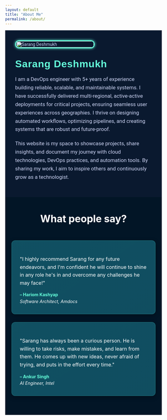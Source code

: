 ```yaml
---
layout: default
title: "About Me"
permalink: /about/
---
```


<div class="about-page">

  <!-- Photo -->
  <div class="about-photo">
    <img src="{{ '/assets/images/photo.png' | relative_url }}" alt="Sarang Deshmukh">
  </div>

  <!-- Bio -->
  <div class="about-bio">
    <h2>Sarang Deshmukh</h2>
    <p>
      I am a DevOps engineer with 5+ years of experience building reliable, scalable, and maintainable systems. I have successfully delivered multi-regional, active-active deployments for critical projects, ensuring seamless user experiences across geographies. I thrive on designing automated workflows, optimizing pipelines, and creating systems that are robust and future-proof.
    </p>
    <p>
      This website is my space to showcase projects, share insights, and document my journey with cloud technologies, DevOps practices, and automation tools. By sharing my work, I aim to inspire others and continuously grow as a technologist.
    </p>
  </div>
</div>

<section class="testimonials-section" style="background-color: #021526; padding: 30px 0 1px 0 !important; color: #ffffff;">
<div class="container" style="max-width: 1000px; margin: auto;">
<h2 class="testimonials-heading" style="margin-bottom: 50px; margin-top: 20px; font-size: 2rem; text-align: center;">
What people say?
</h2>

<div class="testimonials-wrapper" style="display: flex; gap: 25px; flex-wrap: wrap; padding: 0 20px; justify-content: center; margin-bottom: 60px;">
<!-- Testimonial 1 -->
<div class="testimonial" style="
background-color: #0E4C5F; /* fresh inner box color */
padding: 30px 25px;
border-radius: 12px;
box-shadow: 0 4px 15px rgba(0,0,0,0.3);
flex: 1 1 300px;
max-width: 450px;
transition: transform 0.3s ease, box-shadow 0.3s ease;
">
<p style="font-size: 1rem; line-height: 1.6; margin-bottom: 15px; color: #ffffff !important;">
"I highly recommend Sarang for any future endeavors, and I'm confident he will continue to shine in any role he's in and overcome any challenges he may face!"
</p>
<p class="testimonial-name">– Hariom Kashyap
<span class="testimonial-role">Software Architect, Amdocs</span>
</p>
</div>

<!-- Testimonial 2 -->
<div class="testimonial" style="
background-color: #0E4C5F;
padding: 30px 25px;
border-radius: 12px;
box-shadow: 0 4px 15px rgba(0,0,0,0.3);
flex: 1 1 300px;
max-width: 450px;
transition: transform 0.3s ease, box-shadow 0.3s ease;
">
<p style="font-size: 1rem; line-height: 1.6; margin-bottom: 15px; color: #ffffff !important;">
"Sarang has always been a curious person. He is willing to take risks, make mistakes, and learn from them. He comes up with new ideas, never afraid of trying, and puts in the effort every time."
</p>
<p class="testimonial-name">– Ankur Singh
<span class="testimonial-role">AI Engineer, Intel</span>
</p>
</div>
</div>
</div>
</section>

<style>
/* Heading in cyan */
.testimonials-heading {
color: #fff !important;
}

/* Hover animation */
.testimonial:hover {
transform: translateY(-5px);
box-shadow: 0 8px 25px rgba(0,0,0,0.5);
}

/* Name in cyan */
.testimonial-name {
font-weight: bold;
color: #64FFDA !important;
margin: 10px 0 0 0;
line-height: 1.4;
}

/* Role / designation */
.testimonial-role {
display: block; /* next line */
font-weight: normal;
color: #ffffff;
font-style: italic; /* ✅ makes role text italic */
margin: 3px 0 0 0;
line-height: 1.3;
}

/* Responsive adjustments for mobile */
@media (max-width: 768px) {
.testimonials-wrapper {
flex-direction: column;
gap: 20px;
}

.testimonial {
max-width: 90%;
padding: 20px !important; /* ✅ fixed padding for mobile */
}

.testimonial p {
font-size: 1rem; /* slightly smaller for mobile */
line-height: 1.5;
margin-bottom: 12px;
}

.testimonial-name {
margin-top: 8px;
line-height: 1.3;
}

.testimonial-role {
margin-top: 2px;
line-height: 1.25;
}
}

/* Hover animation + subtle highlight */
.testimonial {
position: relative;
overflow: hidden;
border: 2px solid rgba(100, 255, 218, 0.1); /* subtle cyan border */
}

.testimonial::before {
content: "";
position: absolute;
top: 0;
left: 0;
width: 100%;
height: 100%;
background: linear-gradient(
145deg,
rgba(100, 255, 218, 0.05),
rgba(255, 255, 255, 0.02)
);
opacity: 0.4;
pointer-events: none;
}

/* Hover effect */
.testimonial:hover {
transform: translateY(-5px);
box-shadow: 0 8px 25px rgba(0, 0, 0, 0.5),
0 0 10px rgba(100, 255, 218, 0.15); /* soft cyan glow */
}

@media (max-width: 768px) {
.testimonials-section {
padding-top: 10px !important; /* reduce top space */
}

.testimonials-heading {
margin-top: 10px !important; /* reduce heading top margin */
margin-bottom: 25px !important; /* tighten space below heading */
text-align: center !important; /* center only on mobile */
}
}

/* Desktop layout remains unchanged */
.testimonials-wrapper {
display: flex;
gap: 25px;
flex-wrap: wrap;
padding: 0 20px;
justify-content: center;
margin-bottom: 60px;
}

/* Desktop layout remains unchanged */
.testimonials-wrapper {
display: flex;
gap: 25px;
flex-wrap: wrap;
padding: 0 20px;
justify-content: center;
margin-bottom: 60px;
}


</style>



<style>


/* Google Fonts */
@import url('https://fonts.googleapis.com/css2?family=Rubik:wght@500;700&family=Roboto:wght@400;500&display=swap');

/* Container */
.about-page {
  display: flex;
  flex-wrap: wrap;
  align-items: center;
  gap: 2rem;
  padding: 2rem;
  background: #0A192F;
  font-family: 'Roboto', sans-serif;
  color: #ccd6f6;
}

/* Photo */
.about-photo {
  flex: 0 0 250px;
}
.about-photo img {
  width: 100%;
  border-radius: 12px;
  box-shadow: 0 0 8px #64FFDA;
  border: 3px solid #64FFDA;
  transition: transform 0.3s ease, box-shadow 0.3s ease;
}
.about-photo img:hover {
  transform: scale(1.05);
  box-shadow: 0 0 16px #64FFDA;
}

/* Bio */
.about-bio {
  flex: 1 1 500px;
  font-size: 1.05rem;
}
.about-bio h2 {
  font-family: 'Rubik', sans-serif;
  font-size: 2rem;
  color: #64FFDA;
  margin: 0 0 0.5rem;
  letter-spacing: 1px;
}
.about-bio p {
  line-height: 1.6;
  margin-bottom: 1.2rem;
  color: #ccd6f6;
}
.about-bio a {
  color: #fff;
  text-decoration: none;
  font-weight: 400;
  border-radius: 6px;
  background-color: #0077B5;
  padding: 0.6rem 1.2rem;
  display: inline-block;
  transition: background-color 0.3s ease;
  box-shadow: 0 2px 6px rgba(0,0,0,0.2);
}
.about-bio a:hover {
  background-color: #004182;
}

/* LinkedIn Section at Bottom */
.linkedin-section {
  text-align: center;
  margin: 2rem 0;
  margin-top: 40px !important; /* pushed further down from testimonials */
}
.linkedin-section .linkedin-btn {
  color: #fff;
  text-decoration: none;
  font-weight: 600;
  border-radius: 6px;
  background-color: #64FFDA;
  color: #0A192F !important;
  padding: 0.7rem 1.5rem;
  display: inline-block;
  transition: background-color 0.3s ease;
  box-shadow: 0 2px 6px rgba(0,0,0,0.2);
}
.linkedin-section .linkedin-btn:hover {
  background-color: #27cfa7;
}

/* Responsive */
@media (max-width: 700px) {
  .about-page {
    flex-direction: column;
    align-items: flex-start;
  }
  .about-photo {
    flex: 0 0 150px;
    margin-bottom: 1.5rem;
  }
  .about-bio {
    text-align: left;
  }
}
</style>
